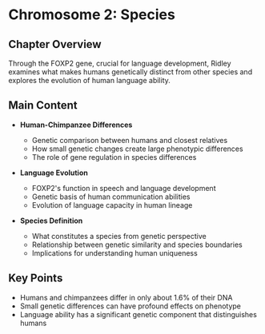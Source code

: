 # Chromosome 2: Species

## Chapter Overview
Through the FOXP2 gene, crucial for language development, Ridley examines what makes humans genetically distinct from other species and explores the evolution of human language ability.

## Main Content
- **Human-Chimpanzee Differences**
  - Genetic comparison between humans and closest relatives
  - How small genetic changes create large phenotypic differences
  - The role of gene regulation in species differences

- **Language Evolution**
  - FOXP2's function in speech and language development
  - Genetic basis of human communication abilities
  - Evolution of language capacity in human lineage

- **Species Definition**
  - What constitutes a species from genetic perspective
  - Relationship between genetic similarity and species boundaries
  - Implications for understanding human uniqueness

## Key Points
- Humans and chimpanzees differ in only about 1.6% of their DNA
- Small genetic differences can have profound effects on phenotype
- Language ability has a significant genetic component that distinguishes humans
